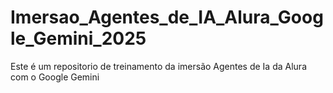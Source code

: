 # Imersao_Agentes_de_IA_Alura_Google_Gemini_2025

Este é um repositorio de treinamento da imersão Agentes de Ia da Alura com o Google Gemini
